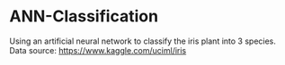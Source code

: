 # ANN-Classification
Using an artificial neural network to classify the iris plant into 3 species. 
<br>Data source: https://www.kaggle.com/uciml/iris
